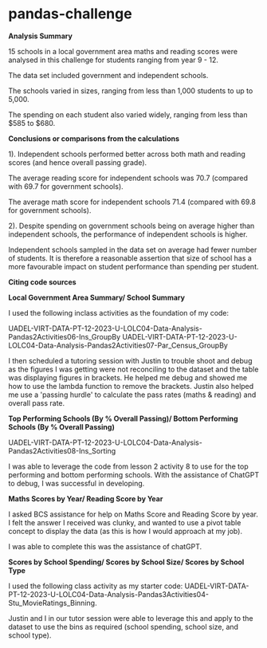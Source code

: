 # pandas-challenge
**Analysis Summary**

15 schools in a local government area maths and reading scores were analysed in this challenge for students ranging from year 9 - 12. 

The data set included government and independent schools. 

The schools varied in sizes, ranging from less than 1,000 students to up to 5,000.

The spending on each student also varied widely, ranging from less than $585 to $680.


**Conclusions or comparisons from the calculations**

1). Independent schools performed better across both math and reading scores (and hence overall passing grade). 

The average reading score for independent schools was 70.7 (compared with 69.7 for government schools).

The average math score for independent schools 71.4 (compared with 69.8 for government schools).

2). Despite spending on government schools being on average higher than independent schools, the performance of independent schools is higher. 

Independent schools sampled in the data set on average had fewer number of students. It is therefore a reasonable assertion that size of school has a more favourable impact on student performance than spending per student.

**Citing code sources**

**Local Government Area Summary/
School Summary**


I used the following inclass activities as the foundation of my code:


UADEL-VIRT-DATA-PT-12-2023-U-LOLC04-Data-Analysis-Pandas2Activities06-Ins_GroupBy
UADEL-VIRT-DATA-PT-12-2023-U-LOLC04-Data-Analysis-Pandas2Activities07-Par_Census_GroupBy


I then scheduled a tutoring session with Justin to trouble shoot and debug as the figures I was getting were not reconciling to the dataset and the table was displaying figures in brackets. He helped me debug and showed me how to use the lambda function to remove the brackets. Justin also helped me use a 'passing hurdle' to calculate the pass rates (maths & reading) and overall pass rate.

**Top Performing Schools (By % Overall Passing)/
Bottom Performing Schools (By % Overall Passing)**


UADEL-VIRT-DATA-PT-12-2023-U-LOLC04-Data-Analysis-Pandas2Activities08-Ins_Sorting


I was able to leverage the code from lesson 2 activity 8 to use for the top performing and bottom performing schools. With the assistance of ChatGPT to debug, I was successful in developing.


**Maths Scores by Year/
Reading Score by Year**

I asked BCS assistance for help on Maths Score and Reading Score by year. I felt the answer I received was clunky, and wanted to use a pivot table concept to display the data (as this is how I would approach at my job).

I was able to complete this was the assistance of chatGPT.



**Scores by School Spending/
Scores by School Size/
Scores by School Type**

I used the following class activity as my starter code: UADEL-VIRT-DATA-PT-12-2023-U-LOLC04-Data-Analysis-Pandas3Activities04-Stu_MovieRatings_Binning.

Justin and I in our tutor session were able to leverage this and apply to the dataset to use the bins as required (school spending, school size, and school type).
